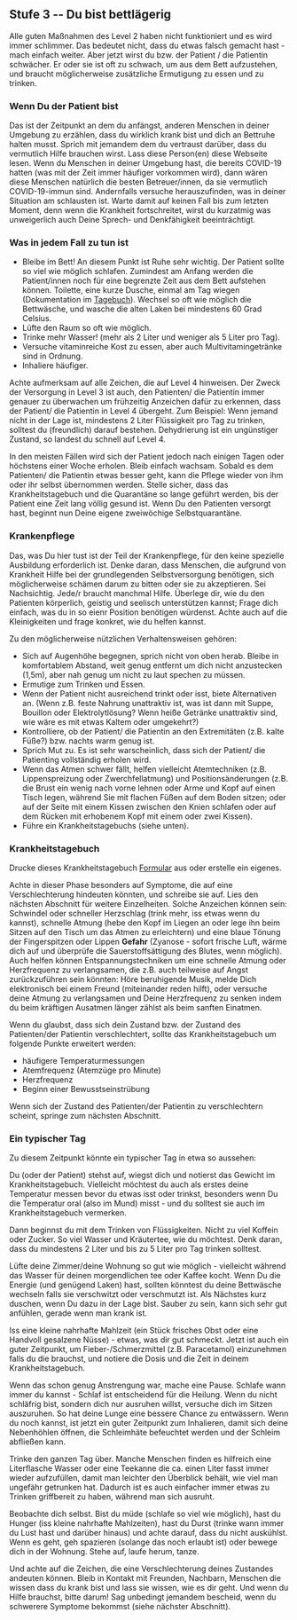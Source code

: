 ## Stufe 3 -- Du bist bettlägerig

Alle guten Maßnahmen des Level 2 haben nicht funktioniert und es wird immer schlimmer. Das bedeutet nicht, dass du etwas falsch gemacht hast - mach einfach weiter. Aber jetzt wirst du bzw. der Patient / die Patientin schwächer. Er oder sie ist oft zu schwach, um aus dem Bett aufzustehen, und braucht möglicherweise zusätzliche Ermutigung zu essen und zu trinken. 

### Wenn Du der Patient bist

Das ist der Zeitpunkt an dem du anfängst, anderen Menschen in deiner Umgebung zu erzählen, dass du wirklich krank bist und dich an Bettruhe halten musst. Sprich mit jemandem dem du vertraust darüber, dass du vermutlich Hilfe brauchen wirst. Lass diese Person(en) diese Webseite lesen. Wenn du Menschen in deiner Umgebung hast, die bereits COVID-19 hatten (was mit der Zeit immer häufiger vorkommen wird), dann wären diese Menschen natürlich die besten Betreuer/innen, da sie vermutlich COVID-19-immun sind. Andernfalls versuche herauszufinden, was in deiner Situation am schlausten ist. Warte damit auf keinen Fall bis zum letzten Moment, denn wenn die Krankheit fortschreitet, wirst du kurzatmig was unweigerlich auch Deine Sprech- und Denkfähigkeit beeinträchtigt.

### Was in jedem Fall zu tun ist

* Bleibe im Bett! An diesem Punkt ist Ruhe sehr wichtig. Der Patient sollte so viel wie möglich schlafen. Zumindest am Anfang werden die Patient/innen noch für eine begrenzte Zeit aus dem Bett aufstehen können. Toilette, eine kurze Dusche, einmal am Tag wiegen (Dokumentation im [Tagebuch](/images/covid-diary.pdf)). Wechsel so oft wie möglich die Bettwäsche, und wasche die alten Laken bei mindestens 60 Grad Celsius.
* Lüfte den Raum so oft wie möglich.
* Trinke mehr Wasser! (mehr als 2 Liter und weniger als 5 Liter pro Tag).
* Versuche vitaminreiche Kost zu essen, aber auch Multivitamingetränke sind in Ordnung.
* Inhaliere häufiger.

Achte aufmerksam auf alle Zeichen, die auf Level 4 hinweisen. Der Zweck der Versorgung in Level 3 ist auch, den Patienten/ die Patientin immer genauer zu überwachen um frühzeitig Anzeichen dafür zu erkennen, dass der Patient/ die Patientin in Level 4 übergeht. Zum Beispiel: Wenn jemand nicht in der Lage ist, mindestens 2 Liter Flüssigkeit pro Tag zu trinken, solltest du (freundlich) darauf bestehen. Dehydrierung ist ein ungünstiger Zustand, so landest du schnell auf Level 4.

In den meisten Fällen wird sich der Patient jedoch nach einigen Tagen oder höchstens einer Woche erholen. Bleib einfach wachsam. Sobald es dem Patienten/ die Patientin etwas besser geht, kann die Pflege wieder von ihm oder ihr selbst übernommen werden. Stelle sicher, dass das Krankheitstagebuch und die Quarantäne so lange geführt werden, bis der Patient eine Zeit lang völlig gesund ist. Wenn Du den Patienten versorgt hast, beginnt nun Deine eigene zweiwöchige Selbstquarantäne.

### Krankenpflege

Das, was Du hier tust ist der Teil der Krankenpflege, für den keine spezielle Ausbildung erforderlich ist. Denke daran, dass Menschen, die aufgrund von Krankheit Hilfe bei der grundlegenden Selbstversorgung benötigen, sich möglicherweise schämen darum zu bitten oder sie zu akzeptieren. Sei Nachsichtig. Jede/r braucht manchmal Hilfe. Überlege dir, wie du den Patienten körperlich, geistig und seelisch unterstützen kannst; Frage dich einfach, was du in so eienr Position benötigen würdenst. Achte auch auf die Kleinigkeiten und frage konkret, wie du helfen kannst.

Zu den möglicherweise nützlichen Verhaltensweisen gehören:
* Sich auf Augenhöhe begegnen, sprich nicht von oben herab. Bleibe in komfortablem Abstand, weit genug entfernt um dich nicht anzustecken (1,5m), aber nah genug um nicht zu laut spechen zu müssen. 
* Ermutige zum Trinken und Essen.
* Wenn der Patient nicht ausreichend trinkt oder isst, biete Alternativen an. (Wenn z.B. feste Nahrung unattraktiv ist, was ist dann mit Suppe, Bouillon oder Elektrolytlösung? Wenn heiße Getränke unattraktiv sind, wie wäre es mit etwas Kaltem oder umgekehrt?) 
* Kontrolliere, ob der Patient/ die Patientin an den Extremitäten (z.B. kalte Füße?) bzw. nachts warm genug ist. 
* Sprich Mut zu. Es ist sehr warscheinlich, dass sich der Patient/ die Patienting vollständig erholen wird. 
* Wenn das Atmen schwer fällt, helfen vielleicht Atemtechniken (z.B. Lippenspreizung oder Zwerchfellatmung) und Positionsänderungen (z.B. die Brust ein wenig nach vorne lehnen oder Arme und Kopf auf einen Tisch legen, während Sie mit flachen Füßen auf dem Boden sitzen; oder auf der Seite mit einem Kissen zwischen den Knien schlafen oder auf dem Rücken mit erhobenem Kopf mit einem oder zwei Kissen). 
* Führe ein Krankheitstagebuchs (siehe unten).


### Krankheitstagebuch

Drucke dieses Krankheitstagebuch [Formular](/images/covid-diary.pdf) aus oder erstelle ein eigenes. 

Achte in dieser Phase besonders auf Symptome, die auf eine Verschlechterung hindeuten könnten, und schreibe sie auf. Lies den nächsten Abschnitt für weitere Einzelheiten. Solche Anzeichen können sein: Schwindel oder schneller Herzschlag (trink mehr, iss etwas wenn du kannst), schnelle Atmung (hebe den Kopf im Liegen an oder lege ihn beim Sitzen auf den Tisch um das Atmen zu erleichtern) und eine blaue Tönung der Fingerspitzen oder Lippen  **Gefahr** (Zyanose - sofort frische Luft, wärme dich auf und überprüfe die Sauerstoffsättigung des Blutes, wenn möglich). Auch helfen können Entspannungstechniken um eine schnelle Atmung oder Herzfrequenz zu verlangsamen, die z.B. auch teilweise auf Angst zurückzuführen sein könnten: Höre beruhigende Musik, melde Dich elektronisch bei einem Freund (miteinander reden hilft), oder versuche deine Atmung zu verlangsamen und Deine Herzfrequenz zu senken indem du beim kräftigen Ausatmen länger zählst als beim sanften Einatmen. 

Wenn du glaubst, dass sich dein Zustand bzw. der Zustand des Patienten/der Patientin verschlechtert, sollte das Krankheitstagebuch um folgende Punkte erweitert werden: 
- häufigere Temperaturmessungen
- Atemfrequenz (Atemzüge pro Minute)
- Herzfrequenz
- Beginn einer Bewusstseinstrübung

Wenn sich der Zustand des Patienten/der Patientin zu verschlechtern scheint, springe zum nächsten Abschnitt. 

### Ein typischer Tag

Zu diesem Zeitpunkt könnte ein typischer Tag in etwa so aussehen: 

Du (oder der Patient) stehst auf, wiegst dich und notierst das Gewicht im Krankheitstagebuch. Vielleicht möchtest du auch als erstes deine Temperatur messen bevor du etwas isst oder trinkst, besonders wenn Du die Temperatur oral (also im Mund) misst - und du solltest sie auch im Krankheitstagebuch vermerken. 

Dann beginnst du mit dem Trinken von Flüssigkeiten. Nicht zu viel Koffein oder Zucker. So viel Wasser und Kräutertee, wie du möchtest. Denk daran, dass du mindestens 2 Liter und bis zu 5 Liter pro Tag trinken solltest. 

Lüfte deine Zimmer/deine Wohnung so gut wie möglich - vielleicht während das Wasser für deinen morgendlichen tee oder Kaffee kocht.  Wenn Du die Energie (und genügend Laken) hast, sollten könntest du deine Bettwäsche  wechseln falls sie verschwitzt oder verschmutzt ist. Als Nächstes kurz duschen, wenn Du dazu in der Lage bist. Sauber zu sein, kann sich sehr gut anfühlen, gerade wenn man krank ist.

Iss eine kleine nahrhafte Mahlzeit (ein Stück frisches Obst oder eine Handvoll gesalzene Nüsse) - etwas, was dir gut schmeckt. Jetzt ist auch ein guter Zeitpunkt, um Fieber-/Schmerzmittel (z.B. Paracetamol) einzunehmen falls du die brauchst, und notiere  die Dosis und die Zeit in deinem Krankheitstagebuch. 

Wenn das schon genug Anstrengung war, mache eine Pause. Schlafe wann immer du kannst - Schlaf ist entscheidend für die Heilung. Wenn du nicht schläfrig bist, sondern dich nur ausruhen willst, versuche dich im Sitzen auszuruhen. So hat deine Lunge eine bessere Chance zu entwässern. Wenn du noch kannst, ist jetzt ein guter Zeitpunkt zum Inhalieren, damit sich deine Nebenhöhlen öffnen, die Schleimhäte befeuchtet werden und der Schleim abfließen kann. 

Trinke den ganzen Tag über. Manche Menschen finden es hilfreich eine Literflasche Wasser oder eine Teekanne die ca. einen Liter fasst immer wieder aufzufüllen, damit man leichter den Überblick behält, wie viel man ungefähr getrunken hat. Dadurch ist es auch einfacher immer etwas zu Trinken griffbereit zu haben, während man sich ausruht. 

Beobachte dich selbst. Bist du müde (schlafe so viel wie möglich), hast du Hunger (iss kleine nahrhafte Mahlzeiten), hast du Durst (trinke wann immer du Lust hast und darüber hinaus) und achte darauf, dass du nicht auskühlst. Wenn es geht, geh spazieren (solange das noch erlaubt ist) oder bewege dich in der Wohnung. Stehe auf, laufe herum, tanze. 

Und achte auf die Zeichen, die eine Verschlechterung deines Zustandes andeuten können. Bleib in Kontakt mit Freunden, Nachbarn, Menschen die wissen dass du krank bist und lass sie wissen, wie es dir geht. Und wenn du Hilfe brauchst, bitte darum! Sag unbedingt jemandem bescheid, wenn du schwerere Symptome bekommst (siehe nächster Abschnitt). 
